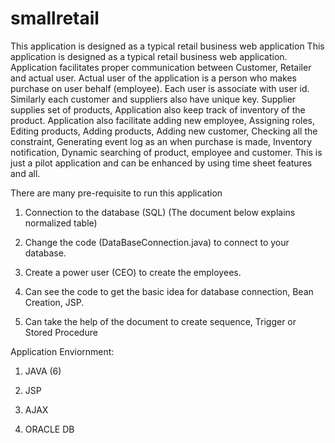 # smallretail
This application is designed as a typical retail business web application
This application is designed as a typical retail business web application. Application facilitates proper communication between Customer, Retailer and actual user. Actual user of the application is a person who makes purchase on user behalf (employee). Each user is associate with user id. Similarly each customer and suppliers also have unique key. Supplier supplies set of products, Application also keep track of inventory of the product. Application also facilitate adding new employee, Assigning roles, Editing products, Adding products, Adding new customer, Checking all the constraint, Generating event log as an when purchase is made, Inventory notification, Dynamic searching of product, employee and customer. This is just a pilot application and can be enhanced by using time sheet features and all.

There are many pre-requisite to run this application

1) Connection to the database (SQL) (The document below explains normalized table)

2) Change the code (DataBaseConnection.java) to connect to your database.
3) Create a power user (CEO) to create the employees.

4) Can see the code to get the basic idea for database connection, Bean Creation, JSP.

5) Can take the help of the document to create sequence, Trigger or Stored Procedure

 

Application Enviornment:

1) JAVA (6)

2) JSP

3) AJAX

4) ORACLE DB

